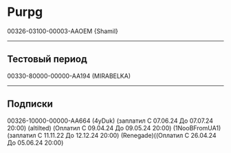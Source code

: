 # Purpg

00326-03100-00003-AAOEM {Shamil}

-------
Тестовый период 
-------
00330-80000-00000-AA194 (MIRABELKA)


-------
Подписки
-------
00326-10000-00000-AA664 (4yDuk) (заплатил C 07.06.24 До 07.07.24  20:00) 
 (altilted) (Оплатил C 09.04.24 До 09.05.24  20:00) (1NooBFromUA1) (заплатил C 11.11.22 До 12.12.24  20:00)
(Renegade)((Оплатил C 26.04.24 До 05.06.24  20:00)


